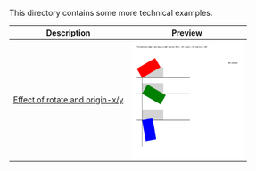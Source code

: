 This directory contains some more technical examples.

Description  | Preview
------------ | -------------
[Effect of rotate and origin-x/y](rotating) | <img src="rotating/firstpage.png" width="200">
